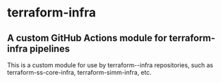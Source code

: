 # terraform-infra

## A custom GitHub Actions module for terraform-infra pipelines

This is a custom module for use by terraform-<org>-infra repositories, such as terraform-ss-core-infra, terraform-simm-infra, etc.
